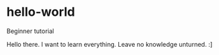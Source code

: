 # hello-world
Beginner tutorial

Hello there. I want to learn everything. Leave no knowledge unturned. :]
